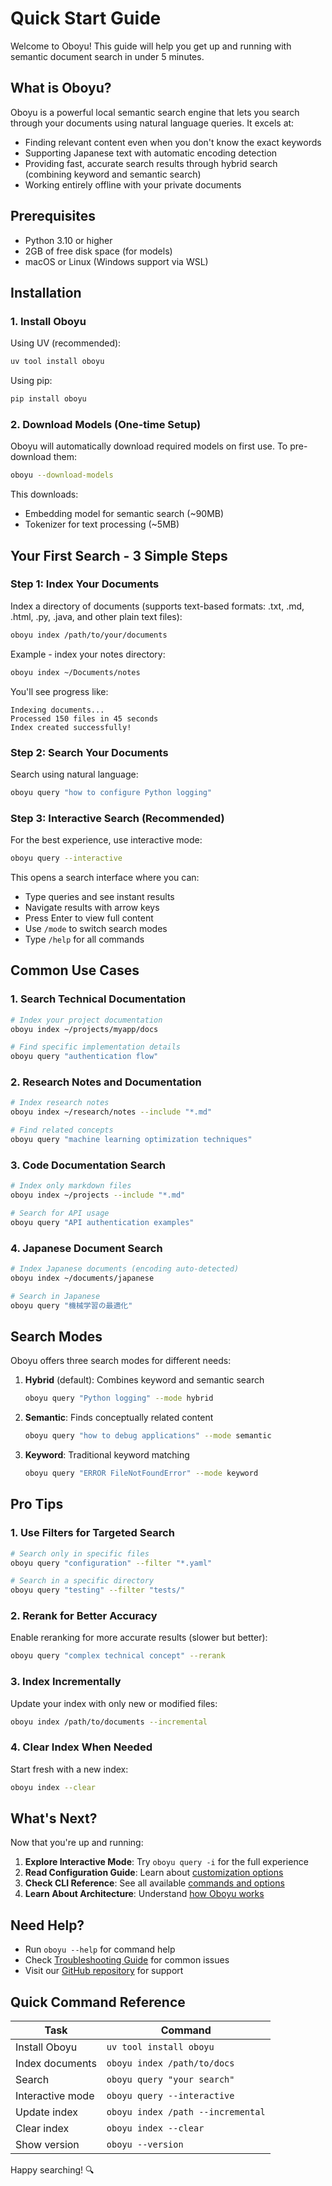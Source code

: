 # Quick Start Guide

Welcome to Oboyu! This guide will help you get up and running with semantic document search in under 5 minutes.

## What is Oboyu?

Oboyu is a powerful local semantic search engine that lets you search through your documents using natural language queries. It excels at:
- Finding relevant content even when you don't know the exact keywords
- Supporting Japanese text with automatic encoding detection
- Providing fast, accurate search results through hybrid search (combining keyword and semantic search)
- Working entirely offline with your private documents

## Prerequisites

- Python 3.10 or higher
- 2GB of free disk space (for models)
- macOS or Linux (Windows support via WSL)

## Installation

### 1. Install Oboyu

Using UV (recommended):
```bash
uv tool install oboyu
```

Using pip:
```bash
pip install oboyu
```

### 2. Download Models (One-time Setup)

Oboyu will automatically download required models on first use. To pre-download them:

```bash
oboyu --download-models
```

This downloads:
- Embedding model for semantic search (~90MB)
- Tokenizer for text processing (~5MB)

## Your First Search - 3 Simple Steps

### Step 1: Index Your Documents

Index a directory of documents (supports text-based formats: .txt, .md, .html, .py, .java, and other plain text files):

```bash
oboyu index /path/to/your/documents
```

Example - index your notes directory:
```bash
oboyu index ~/Documents/notes
```

You'll see progress like:
```
Indexing documents...
Processed 150 files in 45 seconds
Index created successfully!
```

### Step 2: Search Your Documents

Search using natural language:

```bash
oboyu query "how to configure Python logging"
```

### Step 3: Interactive Search (Recommended)

For the best experience, use interactive mode:

```bash
oboyu query --interactive
```

This opens a search interface where you can:
- Type queries and see instant results
- Navigate results with arrow keys
- Press Enter to view full content
- Use `/mode` to switch search modes
- Type `/help` for all commands

## Common Use Cases

### 1. Search Technical Documentation
```bash
# Index your project documentation
oboyu index ~/projects/myapp/docs

# Find specific implementation details
oboyu query "authentication flow"
```

### 2. Research Notes and Documentation
```bash
# Index research notes
oboyu index ~/research/notes --include "*.md"

# Find related concepts
oboyu query "machine learning optimization techniques"
```

### 3. Code Documentation Search
```bash
# Index only markdown files
oboyu index ~/projects --include "*.md"

# Search for API usage
oboyu query "API authentication examples"
```

### 4. Japanese Document Search
```bash
# Index Japanese documents (encoding auto-detected)
oboyu index ~/documents/japanese

# Search in Japanese
oboyu query "機械学習の最適化"
```

## Search Modes

Oboyu offers three search modes for different needs:

1. **Hybrid** (default): Combines keyword and semantic search
   ```bash
   oboyu query "Python logging" --mode hybrid
   ```

2. **Semantic**: Finds conceptually related content
   ```bash
   oboyu query "how to debug applications" --mode semantic
   ```

3. **Keyword**: Traditional keyword matching
   ```bash
   oboyu query "ERROR FileNotFoundError" --mode keyword
   ```

## Pro Tips

### 1. Use Filters for Targeted Search
```bash
# Search only in specific files
oboyu query "configuration" --filter "*.yaml"

# Search in a specific directory
oboyu query "testing" --filter "tests/"
```

### 2. Rerank for Better Accuracy
Enable reranking for more accurate results (slower but better):
```bash
oboyu query "complex technical concept" --rerank
```

### 3. Index Incrementally
Update your index with only new or modified files:
```bash
oboyu index /path/to/documents --incremental
```

### 4. Clear Index When Needed
Start fresh with a new index:
```bash
oboyu index --clear
```

## What's Next?

Now that you're up and running:

1. **Explore Interactive Mode**: Try `oboyu query -i` for the full experience
2. **Read Configuration Guide**: Learn about [customization options](configuration.md)
3. **Check CLI Reference**: See all available [commands and options](cli.md)
4. **Learn About Architecture**: Understand [how Oboyu works](architecture.md)

## Need Help?

- Run `oboyu --help` for command help
- Check [Troubleshooting Guide](troubleshooting.md) for common issues
- Visit our [GitHub repository](https://github.com/sonesuke/oboyu) for support

## Quick Command Reference

| Task | Command |
|------|---------|
| Install Oboyu | `uv tool install oboyu` |
| Index documents | `oboyu index /path/to/docs` |
| Search | `oboyu query "your search"` |
| Interactive mode | `oboyu query --interactive` |
| Update index | `oboyu index /path --incremental` |
| Clear index | `oboyu index --clear` |
| Show version | `oboyu --version` |

Happy searching! 🔍